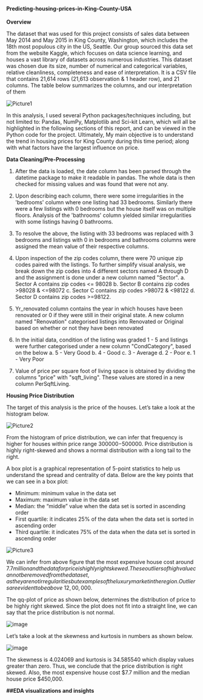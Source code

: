 #### Predicting-housing-prices-in-King-County-USA

**Overview**

The dataset that was used for this project consists of sales data between May 2014 and May 2015 in King County, Washington, which includes the 18th most populous city in the US, Seattle. Our group sourced this data set from the website Kaggle, which focuses on data science learning, and houses a vast library of datasets across numerous industries. This dataset was chosen due its size, number of numerical and categorical variables, relative cleanliness, completeness and ease of interpretation. It is a CSV file that contains 21,614 rows (21,613 observation & 1 header row), and 21 columns. The table below summarizes the columns, and our interpretation of them

![Picture1](https://user-images.githubusercontent.com/95050679/144138509-415f7ed8-8015-4e70-a291-25a8bc984179.png)

In this analysis, I used several Python packages/techniques including, but not limited to: Pandas, NumPy, Matplotlib and Sci-kit Learn, which will all be highlighted in the following sections of this report, and can be viewed in the Python code for the project. Ultimately, My main objective is to understand the trend in housing prices for King County during this time period; along with what factors have the largest influence on price.


**Data Cleaning/Pre-Processing**

1.	After the data is loaded, the date column has been parsed through the datetime package to make it readable in pandas. The whole data is then checked for missing values and was found that were not any.

2.	Upon describing each column, there were some irregularities in the 'bedrooms' column where one listing had 33 bedrooms. Similarly there were a few listings with 0 bedrooms but the house itself was on multiple floors. Analysis of the 'bathrooms' column yielded similar irregularities with some listings having 0 bathrooms. 

3.	To resolve the above, the listing with 33 bedrooms was replaced with 3 bedrooms and listings with 0 in bedrooms and bathrooms columns were assigned the mean value of their respective columns. 

4.	Upon inspection of the zip codes column, there were 70 unique zip codes paired with the listings. To further simplify visual analysis, we break down the zip codes into 4 different sectors named A through D and the assignment is done under a new column named "Sector".
a.	Sector A contains zip codes <= 98028
b.	Sector B contains zip codes >98028 & <=98072
c.	Sector C contains zip codes >98072 & <98122
d.	Sector D contains zip codes >=98122.

5.	Yr_renovated column contains the year in which houses have been renovated or 0 if they were still in their original state. A new column named "Renovation" categorised listings into Renovated or Original based on whether or not they have been renovated

6.	In the initial data, condition of the listing was graded 1 - 5 and listings were further categorised under a new column "CondCategory", based on the below
a.	5 - Very Good
b.	4 - Good
c.	3 - Average
d.	2 - Poor
e.	1 - Very Poor

7.	Value of price per square foot of living space is obtained by dividing the columns "price" with "sqft_living". These values are stored in a new column PerSqftLiving.


**Housing Price Distribution**

The target of this analysis is the price of the houses. Let’s take a look at the histogram below.

![Picture2](https://user-images.githubusercontent.com/95050679/144139483-4cb105d3-9dfb-43a5-a008-e4e5ba6fdd29.png)

From the histogram of price distribution, we can infer that frequency is higher for houses within price range $300000-$500000. Price distribution is highly right-skewed and shows a normal distribution with a long tail to the right. 
 
A box plot is a graphical representation of 5-point statistics to help us understand the spread and centrality of data. Below are the key points that we can see in a box plot:
- Minimum: minimum value in the data set
- Maximum: maximum value in the data set
- Median: the “middle” value when the data set is sorted in ascending order
- First quartile: it indicates 25% of the data when the data set is sorted in ascending order
- Third quartile: it indicates 75% of the data when the data set is sorted in ascending order

![Picture3](https://user-images.githubusercontent.com/95050679/144139734-d8b39626-1789-42bc-a15a-abf002cc8be9.png)

We can infer from above figure that the most expensive house cost around $7.7 million and the data for price is highly right skewed. These outliers of high value cannot be removed from the data set, as they are not irregularities but examples of the luxury market in the region. Outliers are evident to be above ~12,00,000$.

The qq-plot of price as shown below, determines the distribution of price to be highly right skewed. Since the plot does not fit into a straight line, we can say that the price distribution is not normal.

![image](https://user-images.githubusercontent.com/95050679/144329365-b6c5483c-5322-41f1-a1b2-1d29ef31e6dd.png)

Let’s take a look at the skewness and kurtosis in numbers as shown below. 

![image](https://user-images.githubusercontent.com/95050679/144329431-cd077b5e-1b2b-45b6-87fd-a07a52eb8811.png)

The skewness is 4.024069 and kurtosis is 34.585540 which display values greater than zero. Thus, we conclude that the price distribution is right skewed. Also, the most expensive house cost $7.7 million and the median house price $450,000.

**##EDA visualizations and insights**

